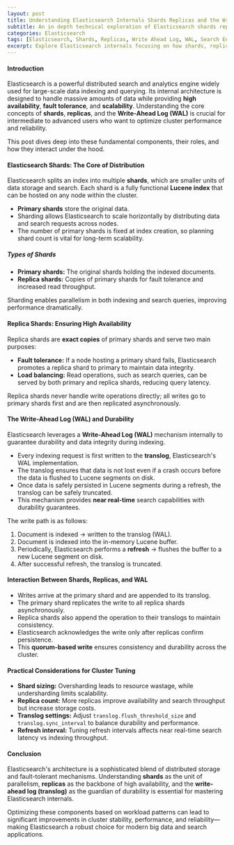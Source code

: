 ```yaml
---
layout: post
title: Understanding Elasticsearch Internals Shards Replicas and the Write Ahead Log
subtitle: An in depth technical exploration of Elasticsearch shards replicas and its write ahead log mechanism
categories: Elasticsearch
tags: [Elasticsearch, Shards, Replicas, Write Ahead Log, WAL, Search Engine, Big Data, Distributed Systems]
excerpt: Explore Elasticsearch internals focusing on how shards, replicas, and the write ahead log work together to ensure scalability, reliability, and durability in distributed search clusters.
---
```


#### Introduction

Elasticsearch is a powerful distributed search and analytics engine widely used for large-scale data indexing and querying. Its internal architecture is designed to handle massive amounts of data while providing **high availability**, **fault tolerance**, and **scalability**. Understanding the core concepts of **shards**, **replicas**, and the **Write-Ahead Log (WAL)** is crucial for intermediate to advanced users who want to optimize cluster performance and reliability.

This post dives deep into these fundamental components, their roles, and how they interact under the hood.

#### Elasticsearch Shards: The Core of Distribution

Elasticsearch splits an index into multiple **shards**, which are smaller units of data storage and search. Each shard is a fully functional **Lucene index** that can be hosted on any node within the cluster.

- **Primary shards** store the original data.
- Sharding allows Elasticsearch to scale horizontally by distributing data and search requests across nodes.
- The number of primary shards is fixed at index creation, so planning shard count is vital for long-term scalability.

##### Types of Shards

- **Primary shards:** The original shards holding the indexed documents.
- **Replica shards:** Copies of primary shards for fault tolerance and increased read throughput.

Sharding enables parallelism in both indexing and search queries, improving performance dramatically.

#### Replica Shards: Ensuring High Availability

Replica shards are **exact copies** of primary shards and serve two main purposes:

- **Fault tolerance:** If a node hosting a primary shard fails, Elasticsearch promotes a replica shard to primary to maintain data integrity.
- **Load balancing:** Read operations, such as search queries, can be served by both primary and replica shards, reducing query latency.

Replica shards never handle write operations directly; all writes go to primary shards first and are then replicated asynchronously.

#### The Write-Ahead Log (WAL) and Durability

Elasticsearch leverages a **Write-Ahead Log (WAL)** mechanism internally to guarantee durability and data integrity during indexing.

- Every indexing request is first written to the **translog**, Elasticsearch's WAL implementation.
- The translog ensures that data is not lost even if a crash occurs before the data is flushed to Lucene segments on disk.
- Once data is safely persisted in Lucene segments during a refresh, the translog can be safely truncated.
- This mechanism provides **near real-time** search capabilities with durability guarantees.

The write path is as follows:

1. Document is indexed → written to the translog (WAL).
2. Document is indexed into the in-memory Lucene buffer.
3. Periodically, Elasticsearch performs a **refresh** → flushes the buffer to a new Lucene segment on disk.
4. After successful refresh, the translog is truncated.

#### Interaction Between Shards, Replicas, and WAL

- Writes arrive at the primary shard and are appended to its translog.
- The primary shard replicates the write to all replica shards asynchronously.
- Replica shards also append the operation to their translogs to maintain consistency.
- Elasticsearch acknowledges the write only after replicas confirm persistence.
- This **quorum-based write** ensures consistency and durability across the cluster.

#### Practical Considerations for Cluster Tuning

- **Shard sizing:** Oversharding leads to resource wastage, while undersharding limits scalability.
- **Replica count:** More replicas improve availability and search throughput but increase storage costs.
- **Translog settings:** Adjust `translog.flush_threshold_size` and `translog.sync_interval` to balance durability and performance.
- **Refresh interval:** Tuning refresh intervals affects near real-time search latency vs indexing throughput.

#### Conclusion

Elasticsearch's architecture is a sophisticated blend of distributed storage and fault-tolerant mechanisms. Understanding **shards** as the unit of parallelism, **replicas** as the backbone of high availability, and the **write-ahead log (translog)** as the guardian of durability is essential for mastering Elasticsearch internals.

Optimizing these components based on workload patterns can lead to significant improvements in cluster stability, performance, and reliability—making Elasticsearch a robust choice for modern big data and search applications.

